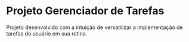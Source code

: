 # Projeto Gerenciador de Tarefas
 Projeto desenvolvido com a intuição de versatilizar a implementação de tarefas do usuário em sua rotina.
